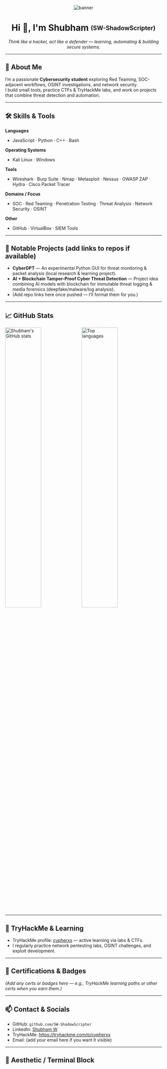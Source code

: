 <!-- =========================
     GitHub Profile README
     For: Shubham (SW-ShadowScripter)
     Vibe: Mix — Clean + Hacker aesthetic
   ========================= -->

<!-- Banner -->
<p align="center">
  <img src="https://raw.githubusercontent.com/SW-ShadowScripter/SW-ShadowScripter/main/banner.png" alt="banner" />
</p>

<h1 align="center">Hi 👋, I'm Shubham <sub><sup>(SW-ShadowScripter)</sup></sub></h1>
<p align="center">
  <em>Think like a hacker, act like a defender — learning, automating & building secure systems.</em>
</p>

---

## 🔭 About Me
I’m a passionate **Cybersecurity student** exploring Red Teaming, SOC-adjacent workflows, OSINT investigations, and network security.  
I build small tools, practice CTFs & TryHackMe labs, and work on projects that combine threat detection and automation.

---

## 🛠️ Skills & Tools

**Languages**
- JavaScript · Python · C++ · Bash

**Operating Systems**
- Kali Linux · Windows

**Tools**
- Wireshark · Burp Suite · Nmap · Metasploit · Nessus · OWASP ZAP · Hydra · Cisco Packet Tracer

**Domains / Focus**
- SOC · Red Teaming · Penetration Testing · Threat Analysis · Network Security · OSINT

**Other**
- GitHub · VirtualBox · SIEM Tools

---

## 💼 Notable Projects (add links to repos if available)
- **CyberGPT** — An experimental Python GUI for threat monitoring & packet analysis (local research & learning project).  
- **AI + Blockchain Tamper-Proof Cyber Threat Detection** — Project idea combining AI models with blockchain for immutable threat logging & media forensics (deepfake/malware/log analysis).  
- (Add repo links here once pushed — I’ll format them for you.)

---

## 📈 GitHub Stats
<p align="left">
  <img width="48%" src="https://github-readme-stats.vercel.app/api?username=SW-ShadowScripter&show_icons=true&theme=dark&hide_border=true" alt="Shubham's GitHub stats" />
  <img width="48%" src="https://github-readme-stats.vercel.app/api/top-langs/?username=SW-ShadowScripter&layout=compact&theme=dark&hide_border=true" alt="Top languages" />
</p>

---

## 🚀 TryHackMe & Learning
- TryHackMe profile: [cypherxx](https://tryhackme.com/p/cypherxx) — active learning via labs & CTFs.  
- I regularly practice network pentesting labs, OSINT challenges, and exploit development.

---

## 🧾 Certifications & Badges
*(Add any certs or badges here — e.g., TryHackMe learning paths or other certs when you earn them.)*

---

## 📫 Contact & Socials
- GitHub: `github.com/SW-ShadowScripter`  
- LinkedIn: [Shubham W](https://www.linkedin.com/in/shubham-w-4665b1205)  
- TryHackMe: https://tryhackme.com/p/cypherxx  
- Email: (add your email here if you want it visible)

---

## 🖤 Aesthetic / Terminal Block


